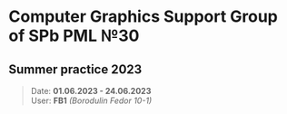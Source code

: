 # Computer Graphics Support Group of SPb PML №30
## Summer practice 2023
>Date: **01.06.2023 - 24.06.2023**\
User: **FB1** *(Borodulin Fedor 10-1)*
